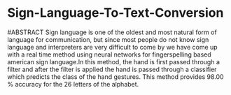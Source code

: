 # Sign-Language-To-Text-Conversion
#ABSTRACT
Sign language is one of the oldest and most natural form of language for communication, but since most people do not know sign language and interpreters are very difficult
to come by we have come up with a real time method using neural networks for fingerspelling based american sign language.In this method, the hand is first passed through 
a filter and after the filter is applied the hand is passed through a classifier which predicts the class of the hand gestures. This method provides 98.00 % accuracy for 
the 26 letters of the alphabet.
